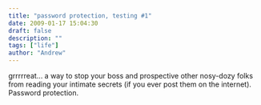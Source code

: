 ```yaml
---
title: "password protection, testing #1"
date: 2009-01-17 15:04:30
draft: false
description: ""
tags: ["life"]
author: "Andrew"
---
```


grrrrreat... a way to stop your boss and prospective other nosy-dozy folks from reading your intimate secrets (if you ever post them on the internet). Password protection.
